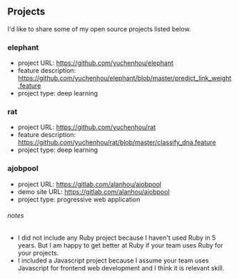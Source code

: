 ## Projects
I'd like to share some of my open source projects listed below.

### elephant
- project URL: https://github.com/yuchenhou/elephant
- feature description: https://github.com/yuchenhou/elephant/blob/master/predict_link_weight.feature
- project type: deep learning

### rat
- project URL: https://github.com/yuchenhou/rat
- feature description: https://github.com/yuchenhou/rat/blob/master/classify_dna.feature
- project type: deep learning

### ajobpool
- project URL: https://gitlab.com/alanhou/ajobpool
- demo site URL: https://gitlab.com/alanhou/ajobpool
- project type: progressive web application

###### notes
- I did not include any Ruby project because I haven't used Ruby in 5 years.
But I am happy to get better at Ruby if your team uses Ruby for your projects.
- I included a Javascript project because I assume your team uses Javascript
for frontend web development and I think it is relevant skill.

